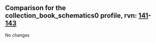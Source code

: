 ## Comparison for the collection_book_schematics0 profile, rvn: [141](https://github.com/PRO100KatYT/FortniteProfileRevisions/tree/main/profiles/collection_book_schematics0/141%20collection_book_schematics0.json)-[143](https://github.com/PRO100KatYT/FortniteProfileRevisions/tree/main/profiles/collection_book_schematics0/143%20collection_book_schematics0.json)

No changes
